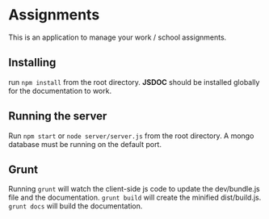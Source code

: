 # Assignments

This is an application to manage your work / school assignments.

## Installing

run `npm install` from the root directory. **JSDOC** should be installed
globally for the documentation to work.

## Running the server

Run `npm start` or `node server/server.js` from the root directory. A mongo
database must be running on the default port.

## Grunt

Running `grunt` will watch the client-side js code to update the dev/bundle.js
file and the documentation. `grunt build` will create the minified
dist/build.js. `grunt docs` will build the documentation.